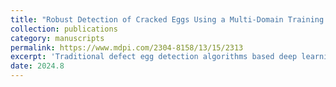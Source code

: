 ```yaml
---
title: "Robust Detection of Cracked Eggs Using a Multi-Domain Training Method for Practical Egg Production"
collection: publications
category: manuscripts
permalink: https://www.mdpi.com/2304-8158/13/15/2313
excerpt: 'Traditional defect egg detection algorithms based deep learning have poor generalization and accuracy degradation when egg varieties, origins, and detection environments change, which limits the application of machine vision-based defect egg detection algorithms in actual diversified and large-scale production scenarios. This paper studies a generalization detection algorithm of defective egg domains based on multi-domain training. The eggs of different varieties, cleaned or dirty, and different shooting scenes in Huanggang, Wuhan, Qingdao, and other places are taken as the target domain, and the domain-invariant features of the source domain are extracted. Improving the detection performance of the detection model adapting to the unknown data distribution in different target domains can better apply to diversified and large batch detection tasks in the actual production of eggs, and provide a basis for the intensive and intelligent development of egg production.'
date: 2024.8
---
```


